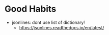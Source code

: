 # Good Habits

- jsonlines: dont use list of dictionary!
  - https://jsonlines.readthedocs.io/en/latest/


